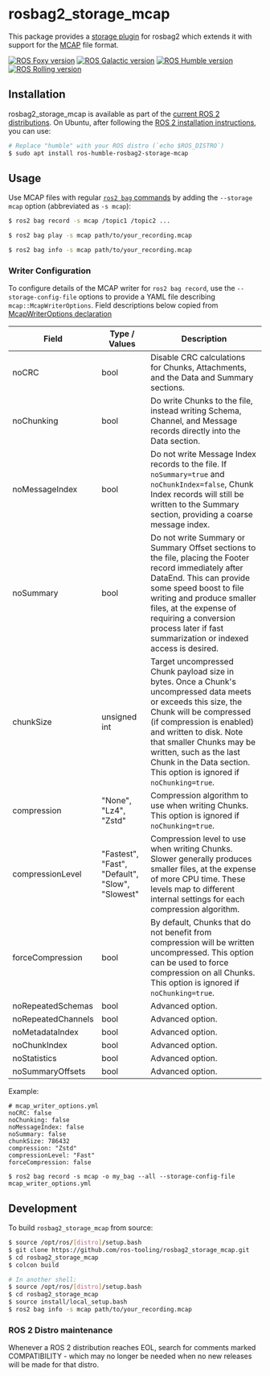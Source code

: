 # rosbag2_storage_mcap

This package provides a [storage plugin](https://github.com/ros2/rosbag2#storage-format-plugin-architecture) for rosbag2 which extends it with support for the [MCAP](https://mcap.dev) file format.

[![ROS Foxy version](https://img.shields.io/ros/v/foxy/rosbag2_storage_mcap)](https://index.ros.org/p/rosbag2_storage_mcap/github-ros-tooling-rosbag2_storage_mcap/#foxy)
[![ROS Galactic version](https://img.shields.io/ros/v/galactic/rosbag2_storage_mcap)](https://index.ros.org/p/rosbag2_storage_mcap/github-ros-tooling-rosbag2_storage_mcap/#galactic)
[![ROS Humble version](https://img.shields.io/ros/v/humble/rosbag2_storage_mcap)](https://index.ros.org/p/rosbag2_storage_mcap/github-ros-tooling-rosbag2_storage_mcap/#humble)
[![ROS Rolling version](https://img.shields.io/ros/v/rolling/rosbag2_storage_mcap)](https://index.ros.org/p/rosbag2_storage_mcap/github-ros-tooling-rosbag2_storage_mcap/#rolling)


## Installation

rosbag2_storage_mcap is available as part of the [current ROS 2 distributions](https://docs.ros.org/en/rolling/Releases.html). On Ubuntu, after following the [ROS 2 installation instructions](https://docs.ros.org/en/humble/Installation.html), you can use:

```bash
# Replace "humble" with your ROS distro (`echo $ROS_DISTRO`)
$ sudo apt install ros-humble-rosbag2-storage-mcap
```

## Usage

Use MCAP files with regular [`ros2 bag` commands](https://docs.ros.org/en/humble/Tutorials/Beginner-CLI-Tools/Recording-And-Playing-Back-Data/Recording-And-Playing-Back-Data.html) by adding the `--storage mcap` option (abbreviated as `-s mcap`):

```bash
$ ros2 bag record -s mcap /topic1 /topic2 ...

$ ros2 bag play -s mcap path/to/your_recording.mcap

$ ros2 bag info -s mcap path/to/your_recording.mcap
```


### Writer Configuration

To configure details of the MCAP writer for `ros2 bag record`, use the `--storage-config-file` options to provide a YAML file describing `mcap::McapWriterOptions`. Field descriptions below copied from [McapWriterOptions declaration](https://github.com/foxglove/mcap/blob/main/cpp/mcap/include/mcap/writer.hpp#L18)

| Field | Type / Values | Description |
| ----- | ------------- | ----------- |
| noCRC | bool | Disable CRC calculations for Chunks, Attachments, and the Data and Summary sections. |
| noChunking | bool | Do write Chunks to the file, instead writing Schema, Channel, and Message records directly into the Data section. |
| noMessageIndex | bool | Do not write Message Index records to the file. If `noSummary=true` and `noChunkIndex=false`, Chunk Index records will still be written to the Summary section, providing a coarse message index. |
| noSummary | bool | Do not write Summary or Summary Offset sections to the file, placing the Footer record immediately after DataEnd. This can provide some speed boost to file writing and produce smaller files, at the expense of requiring a conversion process later if fast summarization or indexed access is desired. |
| chunkSize | unsigned int | Target uncompressed Chunk payload size in bytes. Once a Chunk's uncompressed data meets or exceeds this size, the Chunk will be compressed (if compression is enabled) and written to disk. Note that smaller Chunks may be written, such as the last Chunk in the Data section. This option is ignored if `noChunking=true`. |
| compression | "None", "Lz4", "Zstd" | Compression algorithm to use when writing Chunks. This option is ignored if `noChunking=true`. |
| compressionLevel | "Fastest", "Fast", "Default", "Slow", "Slowest" | Compression level to use when writing Chunks. Slower generally produces smaller files, at the expense of more CPU time. These levels map to different internal settings for each compression algorithm. |
| forceCompression | bool | By default, Chunks that do not benefit from compression will be written uncompressed. This option can be used to force compression on all Chunks. This option is ignored if `noChunking=true`. |
| noRepeatedSchemas | bool | Advanced option. |
| noRepeatedChannels | bool | Advanced option. |
| noMetadataIndex | bool | Advanced option. |
| noChunkIndex | bool | Advanced option. |
| noStatistics | bool | Advanced option. |
| noSummaryOffsets | bool | Advanced option. |


Example:

```
# mcap_writer_options.yml
noCRC: false
noChunking: false
noMessageIndex: false
noSummary: false
chunkSize: 786432
compression: "Zstd"
compressionLevel: "Fast"
forceCompression: false
```

```
$ ros2 bag record -s mcap -o my_bag --all --storage-config-file mcap_writer_options.yml
```


## Development

To build `rosbag2_storage_mcap` from source:

```bash
$ source /opt/ros/[distro]/setup.bash
$ git clone https://github.com/ros-tooling/rosbag2_storage_mcap.git
$ cd rosbag2_storage_mcap
$ colcon build

# In another shell:
$ source /opt/ros/[distro]/setup.bash
$ cd rosbag2_storage_mcap
$ source install/local_setup.bash
$ ros2 bag info -s mcap path/to/your_recording.mcap
```

### ROS 2 Distro maintenance

Whenever a ROS 2 distribution reaches EOL, search for comments marked COMPATIBILITY - which may no longer be needed when no new releases will be made for that distro.
